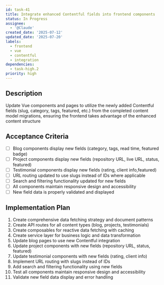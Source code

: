 ```yaml
---
id: task-41
title: Integrate enhanced Contentful fields into frontend components
status: In Progress
assignee:
  - '@Claude'
created_date: '2025-07-12'
updated_date: '2025-07-20'
labels:
  - frontend
  - vue
  - contentful
  - integration
dependencies:
  - task-high.2
priority: high
---
```


## Description

Update Vue components and pages to utilize the newly added Contentful fields (slug, category, tags, featured, etc.) from the completed content model migrations, ensuring the frontend takes advantage of the enhanced content structure

## Acceptance Criteria

- [ ] Blog components display new fields (category, tags, read time, featured badge)
- [ ] Project components display new fields (repository URL, live URL, status, featured)
- [ ] Testimonial components display new fields (rating, client info,featured)
- [ ] URL routing updated to use slugs instead of IDs where applicable
- [ ] Search and filtering functionality updated for new fields
- [ ] All components maintain responsive design and accessibility
- [ ] New field data is properly validated and displayed

## Implementation Plan

1. Create comprehensive data fetching strategy and document patterns
2. Create API routes for all content types (blog, projects, testimonials)
3. Create composables for reactive data fetching with caching
4. Create service layer for business logic and data transformation
5. Update blog pages to use new Contentful integration
6. Update project components with new fields (repository URL, status, featured)
7. Update testimonial components with new fields (rating, client info)
8. Implement URL routing with slugs instead of IDs
9. Add search and filtering functionality using new fields
10. Test all components maintain responsive design and accessibility
11. Validate new field data display and error handling

